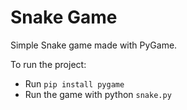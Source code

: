 # Snake Game


Simple Snake game made with PyGame.

To run the project:
<ul>
<li> Run <code>pip install pygame</code></li>
<li> Run the game with python <code>snake.py</code></li>

